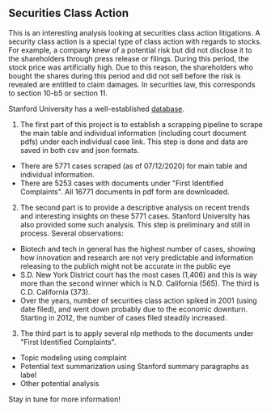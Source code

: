 ## Securities Class Action

This is an interesting analysis looking at securities class action litigations. A security class action is a special type of class action with regards to stocks. For example, a company knew of a potential risk but did not disclose it to the shareholders through press release or filings. During this period, the stock price was artificially high. Due to this reason, the shareholders who bought the shares during this period and did not sell before the risk is revealed are entitled to claim damages. In securities law, this corresponds to section 10-b5 or section 11.

Stanford University has a well-established [database](http://securities.stanford.edu/filings.html). 

1. The first part of this project is to establish a scrapping pipeline to scrape the main table and individual information (including court document pdfs) under each individual case link. This step is done and data are saved in both csv and json formats. 
  - There are 5771 cases scraped (as of 07/12/2020) for main table and individual information. 
  - There are 5253 cases with documents under "First Identified Complaints". All 16771 documents in pdf form are downloaded.
  
2. The second part is to provide a descriptive analysis on recent trends and interesting insights on these 5771 cases. Stanford University has also provided some such analysis. This step is preliminary and still in process. Several observations:
  - Biotech and tech in general has the highest number of cases, showing how innovation and research are not very predictable and information releasing to the publich might not be accurate in the public eye
  - S.D. New York District court has the most cases (1,406) and this is way more than the second winner which is N.D. California (565). The third is C.D. California (373).
  - Over the years, number of securities class action spiked in 2001 (using date filed), and went down probably due to the economic downturn. Starting in 2012, the number of cases filed steadily increased.
    
3. The third part is to apply several nlp methods to the documents under "First Identified Complaints".
  - Topic modeling using complaint
  - Potential text summarization using Stanford summary paragraphs as label
  - Other potential analysis

Stay in tune for more information!

